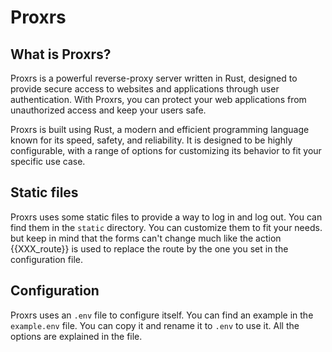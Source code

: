 # Proxrs

## What is Proxrs?

Proxrs is a powerful reverse-proxy server written in Rust, designed to provide secure access to websites and applications through user authentication. With Proxrs, you can protect your web applications from unauthorized access and keep your users safe.

Proxrs is built using Rust, a modern and efficient programming language known for its speed, safety, and reliability. It is designed to be highly configurable, with a range of options for customizing its behavior to fit your specific use case.

## Static files

Proxrs uses some static files to provide a way to log in and log out. You can find them in the `static` directory. You can customize them to fit your needs. but keep in mind that the forms can't change much like the action {{XXX_route}} is used to replace the route by the one you set in the configuration file.

## Configuration

Proxrs uses an `.env` file to configure itself. You can find an example in the `example.env` file. You can copy it and rename it to `.env` to use it. All the options are explained in the file.
